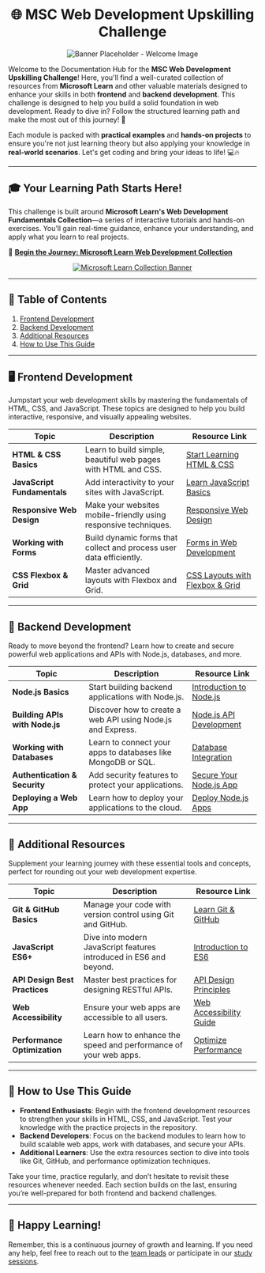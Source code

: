 <h1 align="center">🌐 MSC Web Development Upskilling Challenge</h1>


<div style="text-align: center;"> <img src="path" alt="Banner Placeholder - Welcome Image"> </div>


Welcome to the Documentation Hub for the **MSC Web Development Upskilling Challenge**! Here, you'll find a well-curated collection of resources from **Microsoft Learn** and other valuable materials designed to enhance your skills in both **frontend** and **backend development**. This challenge is designed to help you build a solid foundation in web development. Ready to dive in? Follow the structured learning path and make the most out of this journey! 🚀


Each module is packed with **practical examples** and **hands-on projects** to ensure you're not just learning theory but also applying your knowledge in **real-world scenarios**. Let's get coding and bring your ideas to life! 💻🔥


---


## 🎓 **Your Learning Path Starts Here!**


This challenge is built around **Microsoft Learn's Web Development Fundamentals Collection**—a series of interactive tutorials and hands-on exercises. You’ll gain real-time guidance, enhance your understanding, and apply what you learn to real projects.


🔗 **[Begin the Journey: Microsoft Learn Web Development Collection](https://learn.microsoft.com/en-us/plans/o3ppsdnmr5oe32?sharingId=4E4EB56BC659F74B)**


<div style="text-align: center;">
  <a href="https://learn.microsoft.com/en-us/plans/o3ppsdnmr5oe32?sharingId=4E4EB56BC659F74B">
    <img src="https://github.com/PUP-MSC-Web-Development/Upskilling-Challenge/blob/main/assets/1.jpg" alt="Microsoft Learn Collection Banner" style="max-width: 100%; height: auto;">
  </a>
</div>


---


## 📑 **Table of Contents**


1. [Frontend Development](#frontend-development)
2. [Backend Development](#backend-development)
3. [Additional Resources](#additional-resources)
4. [How to Use This Guide](#how-to-use-this-guide)


---


## 🖥️ **Frontend Development**


Jumpstart your web development skills by mastering the fundamentals of HTML, CSS, and JavaScript. These topics are designed to help you build interactive, responsive, and visually appealing websites.


| **Topic**                | **Description**                                                     | **Resource Link**                                                                 |
|--------------------------|---------------------------------------------------------------------|-----------------------------------------------------------------------------------|
| **HTML & CSS Basics**     | Learn to build simple, beautiful web pages with HTML and CSS.       | [Start Learning HTML & CSS](https://learn.microsoft.com/en-us/training/modules/build-simple-website/) |
| **JavaScript Fundamentals**| Add interactivity to your sites with JavaScript.                    | [Learn JavaScript Basics](https://learn.microsoft.com/en-us/training/modules/javascript-first-steps/) |
| **Responsive Web Design** | Make your websites mobile-friendly using responsive techniques.     | [Responsive Web Design](https://learn.microsoft.com/en-us/training/modules/responsive-web-design/) |
| **Working with Forms**    | Build dynamic forms that collect and process user data efficiently. | [Forms in Web Development](https://learn.microsoft.com/en-us/training/modules/working-with-forms/) |
| **CSS Flexbox & Grid**    | Master advanced layouts with Flexbox and Grid.                      | [CSS Layouts with Flexbox & Grid](https://learn.microsoft.com/en-us/training/modules/create-layouts-css-grid-flexbox/) |


---


## 🔧 **Backend Development**


Ready to move beyond the frontend? Learn how to create and secure powerful web applications and APIs with Node.js, databases, and more.


| **Topic**                  | **Description**                                                     | **Resource Link**                                                                  |
|----------------------------|---------------------------------------------------------------------|------------------------------------------------------------------------------------|
| **Node.js Basics**          | Start building backend applications with Node.js.                   | [Introduction to Node.js](https://learn.microsoft.com/en-us/training/modules/intro-to-nodejs/) |
| **Building APIs with Node.js**| Discover how to create a web API using Node.js and Express.        | [Node.js API Development](https://learn.microsoft.com/en-us/training/modules/build-nodejs-web-api/) |
| **Working with Databases**  | Learn to connect your apps to databases like MongoDB or SQL.        | [Database Integration](https://learn.microsoft.com/en-us/training/modules/work-with-databases/) |
| **Authentication & Security**| Add security features to protect your applications.                | [Secure Your Node.js App](https://learn.microsoft.com/en-us/training/modules/secure-nodejs-api/) |
| **Deploying a Web App**     | Learn how to deploy your applications to the cloud.                 | [Deploy Node.js Apps](https://learn.microsoft.com/en-us/training/modules/deploy-nodejs-azure/) |


---


## 📖 **Additional Resources**


Supplement your learning journey with these essential tools and concepts, perfect for rounding out your web development expertise.


| **Topic**                 | **Description**                                                     | **Resource Link**                                                                  |
|---------------------------|---------------------------------------------------------------------|------------------------------------------------------------------------------------|
| **Git & GitHub Basics**    | Manage your code with version control using Git and GitHub.         | [Learn Git & GitHub](https://learn.microsoft.com/en-us/training/modules/introduction-to-github/) |
| **JavaScript ES6+**        | Dive into modern JavaScript features introduced in ES6 and beyond.  | [Introduction to ES6](https://learn.microsoft.com/en-us/training/modules/javascript-ecmascript6/) |
| **API Design Best Practices**| Master best practices for designing RESTful APIs.                  | [API Design Principles](https://learn.microsoft.com/en-us/training/modules/rest-api-design/) |
| **Web Accessibility**      | Ensure your web apps are accessible to all users.                   | [Web Accessibility Guide](https://learn.microsoft.com/en-us/training/modules/accessibility/) |
| **Performance Optimization**| Learn how to enhance the speed and performance of your web apps.    | [Optimize Performance](https://web.dev/learn/performance/) |


---


## 📖 **How to Use This Guide**


- **Frontend Enthusiasts**: Begin with the frontend development resources to strengthen your skills in HTML, CSS, and JavaScript. Test your knowledge with the practice projects in the repository.
- **Backend Developers**: Focus on the backend modules to learn how to build scalable web apps, work with databases, and secure your APIs.
- **Additional Learners**: Use the extra resources section to dive into tools like Git, GitHub, and performance optimization techniques.


Take your time, practice regularly, and don’t hesitate to revisit these resources whenever needed. Each section builds on the last, ensuring you’re well-prepared for both frontend and backend challenges.


---


## 🎉 **Happy Learning!**


Remember, this is a continuous journey of growth and learning. If you need any help, feel free to reach out to the [team leads](../README.md#team-leads) or participate in our [study sessions](../sessions/schedule.md).
